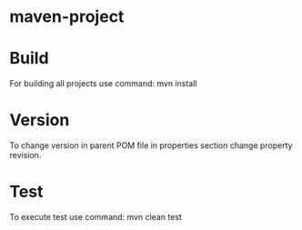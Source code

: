 # maven-project

# Build 
For building all projects use command:
mvn install

# Version
To change version in parent POM file in properties section change property revision.

# Test
To execute test use command:
mvn clean test
